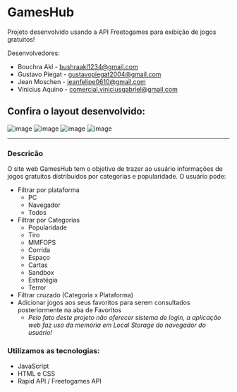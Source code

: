 # GamesHub 
Projeto desenvolvido usando a API Freetogames para exibição de jogos gratuitos!

Desenvolvedores:
- Bouchra Akl - bushraakl1234@gmail.com
- Gustavo Piegat - gustavopiegat2004@gmail.com
- Jean Moschen - jeanfelipe0610@gmail.com
- Vinicius Aquino - comercial.viniciusgabriel@gmail.com

Confira o layout desenvolvido:
---

![image](https://user-images.githubusercontent.com/79486623/207514030-93497363-50a9-423d-aa87-ce0a81119a8c.png)
![image](https://user-images.githubusercontent.com/79486623/207514043-93166b70-161f-46bd-9494-d733c73ff98b.png)
![image](https://user-images.githubusercontent.com/79486623/207514049-96397c62-f6de-4458-8a83-db67bd972714.png)
![image](https://user-images.githubusercontent.com/79486623/207514059-55f24793-8669-409b-a826-cf7297dd3c5b.png)

---

### Descricão
O site web GamesHub tem o objetivo de trazer ao usuário informações de jogos gratuitos distribuidos por categorias e popularidade.
O usuário pode:
- Filtrar por plataforma
  - PC
  - Navegador
  - Todos
- Filtrar por Categorias
  - Popularidade
  - Tiro
  - MMFOPS
  - Corrida
  - Espaço
  - Cartas
  - Sandbox
  - Estratégia
  - Terror
- Filtrar cruzado (Categoria x Plataforma)
- Adicionar jogos aos seus favoritos para serem consultados posteriormente na aba de Favoritos
  - _Pelo fato deste projeto não oferecer sistema de login, a aplicação web faz uso da memória em Local Storage do navegador do usuário!_
  
### Utilizamos as tecnologias:
- JavaScript
- HTML e CSS
- Rapid API / Freetogames API

